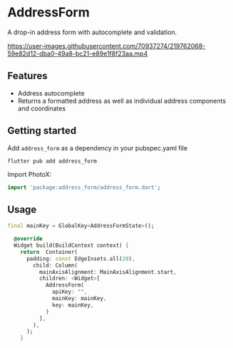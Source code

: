 <!--
This README describes the package. If you publish this package to pub.dev,
this README's contents appear on the landing page for your package.

For information about how to write a good package README, see the guide for
[writing package pages](https://dart.dev/guides/libraries/writing-package-pages).

For general information about developing packages, see the Dart guide for
[creating packages](https://dart.dev/guides/libraries/create-library-packages)
and the Flutter guide for
[developing packages and plugins](https://flutter.dev/developing-packages).
-->





# AddressForm
A drop-in address form with autocomplete and validation.

https://user-images.githubusercontent.com/70937274/219762068-59e82d12-dba0-49a8-bc21-e89e1f8f23aa.mp4

## Features

- Address autocomplete
- Returns a formatted address as well as individual address components and coordinates

## Getting started

Add `address_form` as a dependency in your pubspec.yaml file

```
flutter pub add address_form
```

Import PhotoX:
```dart
import 'package:address_form/address_form.dart';
```

## Usage

```dart
final mainKey = GlobalKey<AddressFormState>();

  @override
  Widget build(BuildContext context) {
    return  Container(
      padding: const EdgeInsets.all(20),
        child: Column(
          mainAxisAlignment: MainAxisAlignment.start,
          children: <Widget>[
            AddressForm(
              apiKey: "",
              mainKey: mainKey,
              key: mainKey,
            )
          ],
        ),
      );
    }
```
